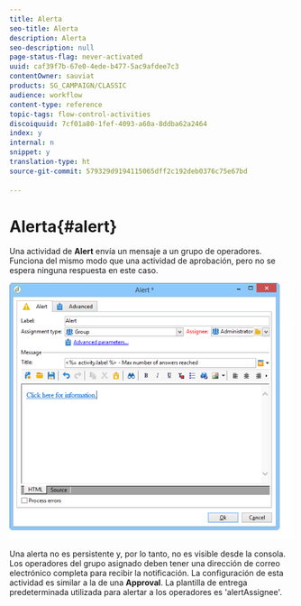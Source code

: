 ```yaml
---
title: Alerta
seo-title: Alerta
description: Alerta
seo-description: null
page-status-flag: never-activated
uuid: caf39f7b-67e0-4ede-b477-5ac9afdee7c3
contentOwner: sauviat
products: SG_CAMPAIGN/CLASSIC
audience: workflow
content-type: reference
topic-tags: flow-control-activities
discoiquuid: 7cf01a80-1fef-4093-a60a-8ddba62a2464
index: y
internal: n
snippet: y
translation-type: ht
source-git-commit: 579329d9194115065dff2c192deb0376c75e67bd

---
```



# Alerta{#alert}

Una actividad de **Alert** envía un mensaje a un grupo de operadores. Funciona del mismo modo que una actividad de aprobación, pero no se espera ninguna respuesta en este caso.

![](assets/edit_alerte.png)

Una alerta no es persistente y, por lo tanto, no es visible desde la consola. Los operadores del grupo asignado deben tener una dirección de correo electrónico completa para recibir la notificación. La configuración de esta actividad es similar a la de una **Approval**. La plantilla de entrega predeterminada utilizada para alertar a los operadores es &#39;alertAssignee&#39;.
